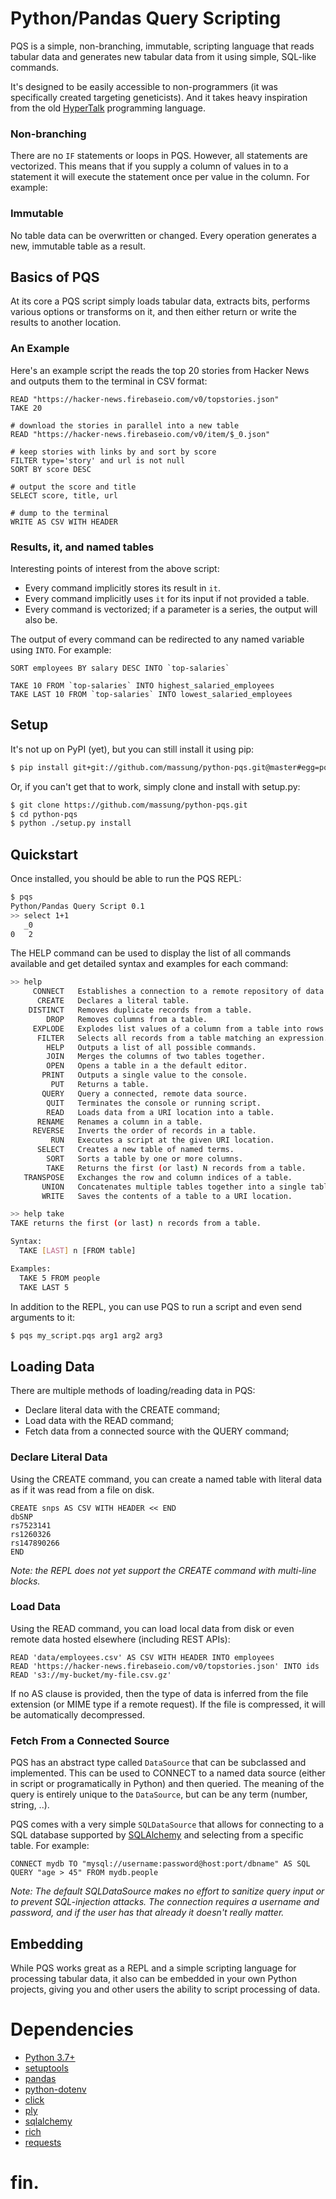 # Python/Pandas Query Scripting

PQS is a simple, non-branching, immutable, scripting language that reads tabular data and generates new tabular data from it using simple, SQL-like commands.

It's designed to be easily accessible to non-programmers (it was specifically created targeting geneticists). And it takes heavy inspiration from the old [HyperTalk][hypertalk] programming language.

### Non-branching

There are no `IF` statements or loops in PQS. However, all statements are vectorized. This means that if you supply a column of values in to a statement it will execute the statement once per value in the column. For example:

### Immutable

No table data can be overwritten or changed. Every operation generates a new, immutable table as a result.

## Basics of PQS

At its core a PQS script simply loads tabular data, extracts bits, performs various options or transforms on it, and then either return or write the results to another location.

### An Example

Here's an example script the reads the top 20 stories from Hacker News and outputs them to the terminal in CSV format:

```
READ "https://hacker-news.firebaseio.com/v0/topstories.json"
TAKE 20

# download the stories in parallel into a new table
READ "https://hacker-news.firebaseio.com/v0/item/$_0.json"

# keep stories with links by and sort by score
FILTER type='story' and url is not null
SORT BY score DESC

# output the score and title
SELECT score, title, url

# dump to the terminal
WRITE AS CSV WITH HEADER
```

### Results, it, and named tables

Interesting points of interest from the above script:

* Every command implicitly stores its result in `it`.
* Every command implicitly uses `it` for its input if not provided a table.
* Every command is vectorized; if a parameter is a series, the output will also be.

The output of every command can be redirected to any named variable using `INTO`. For example:

```
SORT employees BY salary DESC INTO `top-salaries`

TAKE 10 FROM `top-salaries` INTO highest_salaried_employees
TAKE LAST 10 FROM `top-salaries` INTO lowest_salaried_employees
```

## Setup

It's not up on PyPI (yet), but you can still install it using pip:

```bash
$ pip install git+git://github.com/massung/python-pqs.git@master#egg=pqs
```

Or, if you can't get that to work, simply clone and install with setup.py:

```bash
$ git clone https://github.com/massung/python-pqs.git
$ cd python-pqs
$ python ./setup.py install
```

## Quickstart

Once installed, you should be able to run the PQS REPL:

```bash
$ pqs
Python/Pandas Query Script 0.1
>> select 1+1
   _0
0   2
```

The HELP command can be used to display the list of all commands available and get detailed syntax and examples for each command:

```bash
>> help
     CONNECT   Establishes a connection to a remote repository of data.
      CREATE   Declares a literal table.
    DISTINCT   Removes duplicate records from a table.
        DROP   Removes columns from a table.
     EXPLODE   Explodes list values of a column from a table into rows.
      FILTER   Selects all records from a table matching an expression.
        HELP   Outputs a list of all possible commands.
        JOIN   Merges the columns of two tables together.
        OPEN   Opens a table in a the default editor.
       PRINT   Outputs a single value to the console.
         PUT   Returns a table.
       QUERY   Query a connected, remote data source.
        QUIT   Terminates the console or running script.
        READ   Loads data from a URI location into a table.
      RENAME   Renames a column in a table.
     REVERSE   Inverts the order of records in a table.
         RUN   Executes a script at the given URI location.
      SELECT   Creates a new table of named terms.
        SORT   Sorts a table by one or more columns.
        TAKE   Returns the first (or last) N records from a table.
   TRANSPOSE   Exchanges the row and column indices of a table.
       UNION   Concatenates multiple tables together into a single table.
       WRITE   Saves the contents of a table to a URI location.

>> help take
TAKE returns the first (or last) n records from a table.

Syntax:
  TAKE [LAST] n [FROM table]

Examples:
  TAKE 5 FROM people
  TAKE LAST 5
```

In addition to the REPL, you can use PQS to run a script and even send arguments to it:

```bash
$ pqs my_script.pqs arg1 arg2 arg3
```

## Loading Data

There are multiple methods of loading/reading data in PQS:

* Declare literal data with the CREATE command;
* Load data with the READ command;
* Fetch data from a connected source with the QUERY command;

### Declare Literal Data

Using the CREATE command, you can create a named table with literal data as if it was read from a file on disk.

```
CREATE snps AS CSV WITH HEADER << END
dbSNP
rs7523141
rs1260326
rs147890266
END
```

_Note: the REPL does not yet support the CREATE command with multi-line blocks._

### Load Data

Using the READ command, you can load local data from disk or even remote data hosted elsewhere (including REST APIs):

```
READ 'data/employees.csv' AS CSV WITH HEADER INTO employees
READ 'https://hacker-news.firebaseio.com/v0/topstories.json' INTO ids
READ 's3://my-bucket/my-file.csv.gz'
```

If no AS clause is provided, then the type of data is inferred from the file extension (or MIME type if a remote request). If the file is compressed, it will be automatically decompressed.

### Fetch From a Connected Source

PQS has an abstract type called `DataSource` that can be subclassed and implemented. This can be used to CONNECT to a named data source (either in script or programatically in Python) and then queried. The meaning of the query is entirely unique to the `DataSource`, but can be any term (number, string, ..).

PQS comes with a very simple `SQLDataSource` that allows for connecting to a SQL database supported by [SQLAlchemy][sqlalchemy] and selecting from a specific table. For example:

```
CONNECT mydb TO "mysql://username:password@host:port/dbname" AS SQL
QUERY "age > 45" FROM mydb.people
```

_Note: The default SQLDataSource makes no effort to sanitize query input or to prevent SQL-injection attacks. The connection requires a username and password, and if the user has that already it doesn't really matter._

## Embedding

While PQS works great as a REPL and a simple scripting language for processing tabular data, it also can be embedded in your own Python projects, giving you and other users the ability to script processing of data.



# Dependencies

* [Python 3.7+][python]
* [setuptools][setuptools]
* [pandas][pandas]
* [python-dotenv][dotenv]
* [click][click]
* [ply][ply]
* [sqlalchemy][sqlalchemy]
* [rich][rich]
* [requests][requests]

# fin.

[hypertalk]: https://en.wikipedia.org/wiki/HyperTalk
[python]: https://www.python.org/
[setuptools]: https://setuptools.readthedocs.io/en/latest/
[dotenv]: https://saurabh-kumar.com/python-dotenv/
[click]: https://click.palletsprojects.com/en/7.x/quickstart/
[rich]: https://rich.readthedocs.io/en/latest/
[sqlalchemy]: http://www.sqlalchemy.org/
[requests]: https://requests.readthedocs.io/en/master/
[ply]: https://ply.readthedocs.io/en/latest/index.html
[pandas]: https://pandas.pydata.org/
